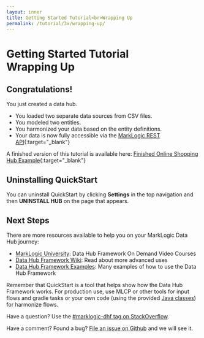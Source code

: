 ```yaml
---
layout: inner
title: Getting Started Tutorial<br>Wrapping Up
permalink: /tutorial/3x/wrapping-up/
---
```


# Getting Started Tutorial<br>Wrapping Up

## Congratulations!
You just created a data hub.

- You loaded two separate data sources from CSV files.
- You modeled two entities.
- You harmonized your data based on the entity definitions.
- Your data is now fully accessible via the [MarkLogic REST API](https://docs.marklogic.com/REST/client){:target="_blank"}

A finished version of this tutorial is available here: [Finished Online Shopping Hub Example](https://github.com/marklogic/marklogic-data-hub/tree/develop/examples/online-store){:target="_blank"}

## Uninstalling QuickStart

You can uninstall QuickStart by clicking **Settings** in the top navigation and then **UNINSTALL HUB** on the page that appears.

## Next Steps

There are more resources available to help you on your MarkLogic Data Hub journey:

- [MarkLogic University](https://mlu.marklogic.com/ondemand/index.xqy?q=Series%3A%22Operational%20Data%20Hubs%22): Data Hub Framework On Demand Video Courses
- [Data Hub Framework Wiki](https://github.com/marklogic/marklogic-data-hub/wiki): Read about more advanced uses
- [Data Hub Framework Examples](https://github.com/marklogic/marklogic-data-hub/tree/develop/examples): Many examples of how to use the Data Hub Framework

Remember that QuickStart is a tool that helps show how the Data Hub Framework works. For production use, use MLCP or other tools for input flows and gradle tasks or your own code (using the provided [Java classes]({{site.baseurl}}/harmonize/java/)) for harmonize flows.

Have a question? Use the [#marklogic-dhf tag on StackOverflow](https://stackoverflow.com/questions/ask?tags=marklogic-dhf).

Have a comment? Found a bug? [File an issue on Github](https://github.com/marklogic/marklogic-data-hub/issues/new) and we will see it.
